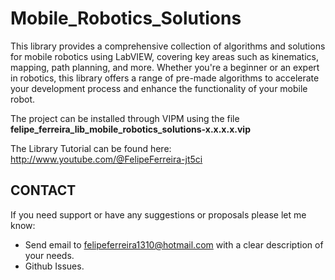 # Mobile_Robotics_Solutions

This library provides a comprehensive collection of algorithms and solutions for mobile robotics using LabVIEW, covering key areas such as kinematics, mapping, path planning, and more. Whether you're a beginner or an expert in robotics, this library offers a range of pre-made algorithms to accelerate your development process and enhance the functionality of your mobile robot.

The project can be installed through VIPM using the file **felipe_ferreira_lib_mobile_robotics_solutions-x.x.x.x.vip**

The Library Tutorial can be found here: http://www.youtube.com/@FelipeFerreira-jt5ci

## CONTACT
If you need support or have any suggestions or proposals please let me know:

- Send email to felipeferreira1310@hotmail.com with a clear description of your needs.
- Github Issues.
